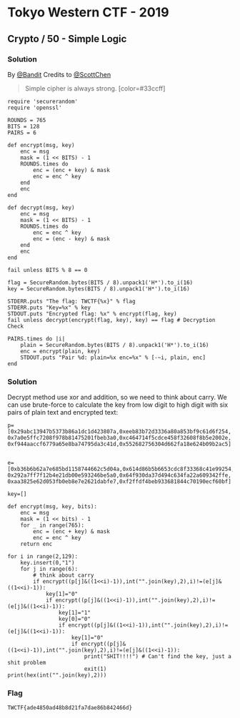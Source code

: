 # Tokyo Western CTF - 2019

## Crypto / 50 - Simple Logic

### Solution

By [@Bandit](https://github.com/rex978956)
Credits to [@ScottChen](https://github.com/scott987)

> Simple cipher is always strong.
> [color=#33ccff]
```ruby=
require 'securerandom'
require 'openssl'

ROUNDS = 765
BITS = 128
PAIRS = 6

def encrypt(msg, key)
    enc = msg
    mask = (1 << BITS) - 1
    ROUNDS.times do
        enc = (enc + key) & mask
        enc = enc ^ key
    end
    enc
end

def decrypt(msg, key)
    enc = msg
    mask = (1 << BITS) - 1
    ROUNDS.times do
        enc = enc ^ key
        enc = (enc - key) & mask
    end
    enc
end

fail unless BITS % 8 == 0

flag = SecureRandom.bytes(BITS / 8).unpack1('H*').to_i(16)
key = SecureRandom.bytes(BITS / 8).unpack1('H*').to_i(16)

STDERR.puts "The flag: TWCTF{%x}" % flag
STDERR.puts "Key=%x" % key
STDOUT.puts "Encrypted flag: %x" % encrypt(flag, key)
fail unless decrypt(encrypt(flag, key), key) == flag # Decryption Check

PAIRS.times do |i|
    plain = SecureRandom.bytes(BITS / 8).unpack1('H*').to_i(16)
    enc = encrypt(plain, key)
    STDOUT.puts "Pair %d: plain=%x enc=%x" % [-~i, plain, enc]
end
```

### Solution
Decrypt method use xor and addition, so we need to think about carry. 
We can use brute-force to calculate the key from low digit to high digit with six pairs of plain text and encrypted text:
```python=
p=[0x29abc13947b5373b86a1dc1d423807a,0xeeb83b72d3336a80a853bf9c61d6f254,
0x7a0e5ffc7208f978b81475201fbeb3a0,0xc464714f5cdce458f32608f8b5e2002e,
0xf944aaccf6779a65e8ba74795da3c41d,0x552682756304d662fa18e624b09b2ac5]


e=[0xb36b6b62a7e685bd1158744662c5d04a,0x614d86b5b6653cdc8f33368c41e99254,
0x292a7ff7f12b4e21db00e593246be5a0,0x64f930da37d494c634fa22a609342ffe,
0xaa3825e62d053fb0eb8e7e2621dabfe7,0xf2ffdf4beb933681844c70190ecf60bf]

key=[]

def encrypt(msg, key, bits):
    enc = msg
    mask = (1 << bits) - 1
    for _ in range(765):
        enc = (enc + key) & mask
        enc = enc ^ key
    return enc

for i in range(2,129):
    key.insert(0,"1")
    for j in range(6):
        # think about carry
        if encrypt((p[j]&((1<<i)-1)),int("".join(key),2),i)!=(e[j]&((1<<i)-1)):
            key[1]="0"
            if encrypt((p[j]&((1<<i)-1)),int("".join(key),2),i)!=(e[j]&((1<<i)-1)):
                key[1]="1"
                key[0]="0"
                if encrypt((p[j]&((1<<i)-1)),int("".join(key),2),i)!=(e[j]&((1<<i)-1)):
                    key[1]="0"
                    if encrypt((p[j]&((1<<i)-1)),int("".join(key),2),i)!=(e[j]&((1<<i)-1)):
                        print("SHIT!!!!") # Can't find the key, just a shit problem
                        exit(1)
print(hex(int("".join(key),2)))
```

### Flag
```TWCTF{ade4850ad48b8d21fa7dae86b842466d}```
